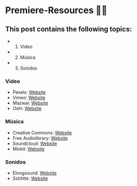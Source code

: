 # Premiere-Resources 🚀🚀

## This post contains the following topics:

* 1. Video
* 2. Música
* 3. Sonidos

### Video
* Pexels: [Website](https://www.pexels.com/videos/)
* Vimeo: [Website](https://vimeo.com/groups/freehd/)
* Mazwai: [Website](https://mazwai.com/)
* Oshi: [Website](https://oshl.umh.es/2015/06/26/10-sitios-impresionantes-para-descargar-videos-gratuitos/)

### Música
* Creative Commons: [Website](https://creativecommons.org/about/program-areas/arts-culture/arts-culture-resources/legalmusicforvideos/)
* Free Audiolibrary: [Website](https://www.freeaudiolibrary.com/es/)
* Soundcloud: [Website](https://soundcloud.com/royaltyfreemusic-nocopyrightmusic/sets/creative-commons-music)
* Mixkit: [Website](https://mixkit.co/free-stock-music/)

### Sonidos
* Elongsound: [Website](https://www.elongsound.com/component/k2/etiquetas/Ambiente.html)
* Sshhtte: [Website](https://www.sshhtt.com/)
